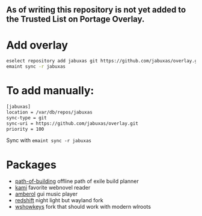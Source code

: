 ## As of writing this repository is not yet added to the Trusted List on Portage Overlay.

# Add overlay
```sh
eselect repository add jabuxas git https://github.com/jabuxas/overlay.git
emaint sync -r jabuxas
```
# To add manually:

```sh
[jabuxas]
location = /var/db/repos/jabuxas
sync-type = git
sync-uri = https://github.com/jabuxas/overlay.git
priority = 100
```
Sync with `emaint sync -r jabuxas`

# Packages
- [path-of-building](https://pathofbuilding.community/) offline path of exile build planner
- [kami](https://github.com/mrfluffy-dev/kami) favorite webnovel reader
- [amberol](https://apps.gnome.org/app/io.bassi.Amberol/) gui music player
- [redshift](http://jonls.dk/redshift/) night light but wayland fork
- [wshowkeys](https://sr.ht/~sircmpwn/wshowkeys/) fork that should work with modern wlroots
